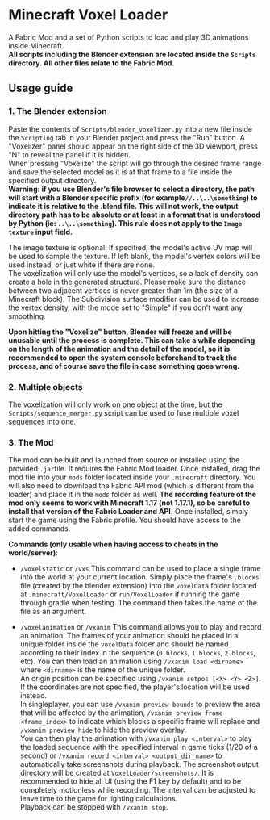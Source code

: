 
# Minecraft Voxel Loader

A Fabric Mod and a set of Python scripts to load and play 3D animations inside Minecraft.  
**All scripts including the Blender extension are located inside the  `Scripts`  directory. All other files relate to the Fabric Mod.**

## Usage guide
### 1. The Blender extension
Paste the contents of `Scripts/blender_voxelizer.py` into a new file inside the `Scripting` tab in your Blender project and press the "Run" button. A "Voxelizer" panel should appear on the right side of the 3D viewport, press "N" to reveal the panel if it is hidden.   
When pressing "Voxelize" the script will go through the desired frame range and save the selected model as it is at that frame to a file inside the specified output directory.  
**Warning: if you use Blender's file browser to select a directory, the path will start with a Blender specific prefix (for example`//..\..\something`) to indicate it is relative to the .blend file. This will not work, the output directory path has to be absolute or at least in a format that is understood by Python (ie: `..\..\something`). This rule does not apply to the `Image texture` input field.**

The image texture is optional. If specified, the model's active UV map will be used to sample the texture. If left blank, the model's vertex colors will be used instead, or just white if there are none.  
The voxelization will only use the model's vertices, so a lack of density can create a hole in the generated structure. Please make sure the distance between two adjacent vertices is never greater than 1m (the size of a Minecraft block). The Subdivision surface modifier can be used to increase the vertex density, with the mode set to "Simple" if you don't want any smoothing. 

**Upon hitting the "Voxelize" button, Blender will freeze and will be unusable until the process is complete. This can take a while depending on the length of the animation and the detail of the model, so it is recommended to open the system console beforehand to track the process, and of course save the file in case something goes wrong.**

### 2. Multiple objects
The voxelization will only work on one object at the time, but the `Scripts/sequence_merger.py` script can be used to fuse multiple voxel sequences into one. 

### 3. The Mod
The mod can be built and launched from source or installed using the provided `.jar`file.
It requires the Fabric Mod loader. Once installed, drag the mod file into your `mods` folder located inside your `.minecraft` directory. You will also need to download the Fabric API mod (which is different from the loader) and place it in the `mods` folder as well.
**The recording feature of the mod only seems to work with Minecraft 1.17 (not 1.17.1), so be careful to install that version of the Fabric Loader and API.** 
Once installed, simply start the game using the Fabric profile. You should have access to the added commands.  
  
**Commands (only usable when having access to cheats in the world/server)**:
 - `/voxelstatic` or `/vxs`
This command can be used to place a single frame into the world at your current location. Simply place the frame's `.blocks` file (created by the blender extension) into the `voxelData` folder located at `.minecraft/VoxelLoader` or `run/VoxelLoader` if running the game through gradle when testing. The command then takes the name of the file as an argument.  

 - `/voxelanimation` or `/vxanim`
This command allows you to play and record an animation. The frames of your animation should be placed in a unique folder inside the `voxelData` folder and should be named according to their index in the sequence (`0.blocks`, `1.blocks`, `2.blocks`, etc).
You can then load an animation using `/vxanim load <dirname>` where `<dirname>` is the name of the unique folder.  
An origin position can be specified using `/vxanim setpos [<X> <Y> <Z>]`. If the coordinates are not specified, the player's location will be used instead.   
In singleplayer, you can use `/vxanim preview bounds` to preview the area that will be affected by the animation, `/vxanim preview frame <frame_index>` to indicate which blocks a specific frame will replace and `/vxanim preview hide` to hide the preview overlay.  
You can then play the animation with `/vxanim play <interval>` to play the loaded sequence with the specified interval in game ticks (1/20 of a second) or `/vxanim record <interval> <output_dir_name>` to automatically take screenshots during playback. The screenshot output directory will be created at `VoxelLoader/screenshots/`. It is recommended to hide all UI (using the F1 key by default) and to be completely motionless while recording. The interval can be adjusted to leave time to the game for lighting calculations.   
Playback can be stopped with `/vxanim stop`.

